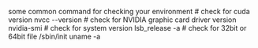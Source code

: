 some common command for checking your environment
	# check for cuda version
	nvcc --version
	# check for NVIDIA graphic card driver version
	nvidia-smi
	# check for system version
	lsb_release -a
	# check for 32bit or 64bit
	file /sbin/init
	uname -a

